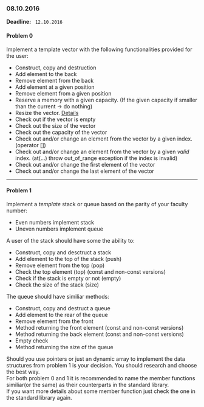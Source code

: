 ### 08.10.2016

**Deadline:** ` 12.10.2016`

#### Problem 0

Implement a template vector with the following functionalities provided for the user:
* Construct, copy and destruction
* Add element to the back
* Remove element from the back
* Add element at a given position
* Remove element from a given position
* Reserve a memory with a given capacity. (If the given capacity if smaller than the current -> do nothing)
* Resize the vector. [Details](http://www.cplusplus.com/reference/vector/vector/resize/)
* Check out if the vector is empty
* Check out the size of the vector
* Check out the capacity of the vector
* Check out and/or change an element from the vector by a given index. (operator [])
* Check out and/or change an element from the vector by a given *valid* index. (at(...) throw out_of_range exception if the index is invalid)
* Check out and/or change the first element of the vector
* Check out and/or change the last element of the vector

---

#### Problem 1

Implement a *template* stack or queue based on the parity of your faculty number:
* Even numbers implement stack
* Uneven numbers implement queue

A user of the stack should have some the ability to:
* Construct, copy and desctruct a stack
* Add element to the top of the stack (push)
* Remove element from the top (pop)
* Check the top element (top) (const and non-const versions)
* Check if the stack is empty or not (empty)
* Check the size of the stack (size)

The queue should have similiar methods:
* Construct, copy and destruct a queue 
* Add element to the rear of the queue
* Remove element from the front
* Method returning the front element (const and non-const versions)
* Method returning the back element (const and non-const versions)
* Empty check
* Method returning the size of the queue
 
Should you use pointers or just an dynamic array to implement the data structures from problem 1 is your decision. You should research and choose the best way.  
For both problem 0 and 1 it is recommended to name the member functions similiar(or the same) as their counterparts in the standard library.  
If you want more details about some member function just check the one in the standard library again.
